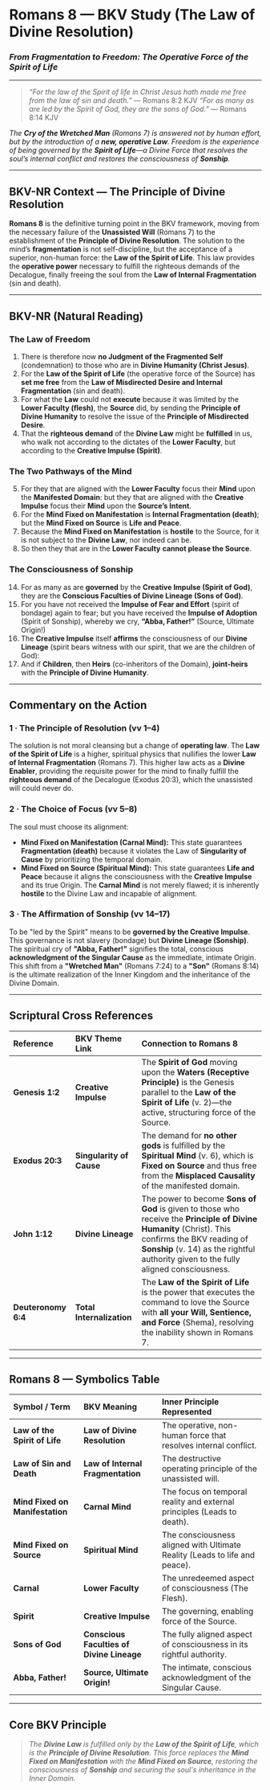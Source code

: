 # Romans 8 — BKV Study (The Law of Divine Resolution)
### *From Fragmentation to Freedom: The Operative Force of the Spirit of Life*

---

> _“For the law of the Spirit of life in Christ Jesus hath made me free from the law of sin and death.”_ — Romans 8:2 KJV
> _“For as many as are led by the Spirit of God, they are the sons of God.”_ — Romans 8:14 KJV

*The **Cry of the Wretched Man** (Romans 7) is answered not by human effort, but by the introduction of a **new, operative Law**. Freedom is the experience of being governed by the **Spirit of Life**—a Divine Force that resolves the soul’s internal conflict and restores the consciousness of **Sonship**.*

---

## BKV-NR Context — The Principle of Divine Resolution

**Romans 8** is the definitive turning point in the BKV framework, moving from the necessary failure of the **Unassisted Will** (Romans 7) to the establishment of the **Principle of Divine Resolution**. The solution to the mind’s **fragmentation** is not self-discipline, but the acceptance of a superior, non-human force: the **Law of the Spirit of Life**. This law provides the **operative power** necessary to fulfill the righteous demands of the Decalogue, finally freeing the soul from the **Law of Internal Fragmentation** (sin and death).

---

## **BKV-NR (Natural Reading)**  

### **The Law of Freedom**

1. There is therefore now **no Judgment of the Fragmented Self** (condemnation) to those who are in **Divine Humanity (Christ Jesus)**.
2. For the **Law of the Spirit of Life** (the operative force of the Source) has **set me free** from the **Law of Misdirected Desire and Internal Fragmentation** (sin and death).
3. For what the **Law** could not **execute** because it was limited by the **Lower Faculty (flesh)**, the **Source** did, by sending the **Principle of Divine Humanity** to resolve the issue of the **Principle of Misdirected Desire**.
4. That the **righteous demand** of the **Divine Law** might be **fulfilled** in us, who walk not according to the dictates of the **Lower Faculty**, but according to the **Creative Impulse (Spirit)**.

### **The Two Pathways of the Mind**

5. For they that are aligned with the **Lower Faculty** focus their **Mind** upon the **Manifested Domain**: but they that are aligned with the **Creative Impulse** focus their **Mind** upon the **Source’s Intent**.
6. For the **Mind Fixed on Manifestation** is **Internal Fragmentation (death)**; but the **Mind Fixed on Source** is **Life and Peace**.
7. Because the **Mind Fixed on Manifestation** is **hostile** to the Source, for it is not subject to the **Divine Law**, nor indeed can be.
8. So then they that are in the **Lower Faculty** **cannot please the Source**.

### **The Consciousness of Sonship**

14. For as many as are **governed** by the **Creative Impulse (Spirit of God)**, they are the **Conscious Faculties of Divine Lineage (Sons of God)**.
15. For you have not received the **Impulse of Fear and Effort** (spirit of bondage) again to fear; but you have received the **Impulse of Adoption** (Spirit of Sonship), whereby we cry, **“Abba, Father!”** (Source, Ultimate Origin!)
16. The **Creative Impulse** itself **affirms** the consciousness of our **Divine Lineage** (spirit bears witness with our spirit, that we are the children of God):
17. And if **Children**, then **Heirs** (co-inheritors of the Domain), **joint-heirs** with the **Principle of Divine Humanity**.

---

## **Commentary on the Action**

### **1 · The Principle of Resolution (vv 1–4)**
The solution is not moral cleansing but a change of **operating law**. The **Law of the Spirit of Life** is a higher, spiritual physics that nullifies the lower **Law of Internal Fragmentation** (Romans 7). This higher law acts as a **Divine Enabler**, providing the requisite power for the mind to finally fulfill the **righteous demand** of the Decalogue (Exodus 20:3), which the unassisted will could never do.

### **2 · The Choice of Focus (vv 5–8)**
The soul must choose its alignment:
* **Mind Fixed on Manifestation (Carnal Mind):** This state guarantees **Fragmentation (death)** because it violates the Law of **Singularity of Cause** by prioritizing the temporal domain.
* **Mind Fixed on Source (Spiritual Mind):** This state guarantees **Life and Peace** because it aligns the consciousness with the **Creative Impulse** and its true Origin.
The **Carnal Mind** is not merely flawed; it is inherently **hostile** to the Divine Law and incapable of alignment.

### **3 · The Affirmation of Sonship (vv 14–17)**
To be "led by the Spirit" means to be **governed by the Creative Impulse**. This governance is not slavery (bondage) but **Divine Lineage (Sonship)**. The spiritual cry of **"Abba, Father!"** signifies the total, conscious **acknowledgment of the Singular Cause** as the immediate, intimate Origin. This shift from a **"Wretched Man"** (Romans 7:24) to a **"Son"** (Romans 8:14) is the ultimate realization of the Inner Kingdom and the inheritance of the Divine Domain.

---

## **Scriptural Cross References**

| Reference | BKV Theme Link | Connection to Romans 8 |
| :--- | :--- | :--- |
| **Genesis 1:2** | **Creative Impulse** | The **Spirit of God** moving upon the **Waters (Receptive Principle)** is the Genesis parallel to the **Law of the Spirit of Life** (v. 2)—the active, structuring force of the Source. |
| **Exodus 20:3** | **Singularity of Cause** | The demand for **no other gods** is fulfilled by the **Spiritual Mind** (v. 6), which is **Fixed on Source** and thus free from the **Misplaced Causality** of the manifested domain. |
| **John 1:12** | **Divine Lineage** | The power to become **Sons of God** is given to those who receive the **Principle of Divine Humanity** (Christ). This confirms the BKV reading of **Sonship** (v. 14) as the rightful authority given to the fully aligned consciousness. |
| **Deuteronomy 6:4** | **Total Internalization** | The **Law of the Spirit of Life** is the power that executes the command to love the Source with **all your Will, Sentience, and Force** (Shema), resolving the inability shown in Romans 7. |

---

## **Romans 8 — Symbolics Table**

| **Symbol / Term** | **BKV Meaning** | **Inner Principle Represented** |
| :--- | :--- | :--- |
| **Law of the Spirit of Life** | **Law of Divine Resolution** | The operative, non-human force that resolves internal conflict. |
| **Law of Sin and Death** | **Law of Internal Fragmentation** | The destructive operating principle of the unassisted will. |
| **Mind Fixed on Manifestation** | **Carnal Mind** | The focus on temporal reality and external principles (Leads to death). |
| **Mind Fixed on Source** | **Spiritual Mind** | The consciousness aligned with Ultimate Reality (Leads to life and peace). |
| **Carnal** | **Lower Faculty** | The unredeemed aspect of consciousness (The Flesh). |
| **Spirit** | **Creative Impulse** | The governing, enabling force of the Source. |
| **Sons of God** | **Conscious Faculties of Divine Lineage** | The fully aligned aspect of consciousness in its rightful authority. |
| **Abba, Father!** | **Source, Ultimate Origin!** | The intimate, conscious acknowledgment of the Singular Cause. |

---

## **Core BKV Principle**
> *The **Divine Law** is fulfilled only by the **Law of the Spirit of Life**, which is the **Principle of Divine Resolution**. This force replaces the **Mind Fixed on Manifestation** with the **Mind Fixed on Source**, restoring the consciousness of **Sonship** and securing the soul's inheritance in the Inner Domain.*
